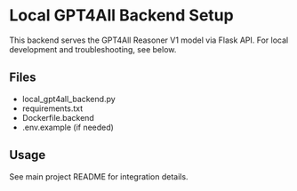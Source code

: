 # Local GPT4All Backend Setup

This backend serves the GPT4All Reasoner V1 model via Flask API. For local development and troubleshooting, see below.

## Files
- local_gpt4all_backend.py
- requirements.txt
- Dockerfile.backend
- .env.example (if needed)

## Usage
See main project README for integration details.
